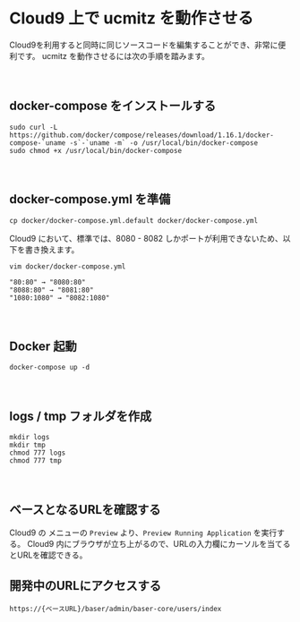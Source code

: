 # Cloud9 上で ucmitz を動作させる

Cloud9を利用すると同時に同じソースコードを編集することができ、非常に便利です。
ucmitz を動作させるには次の手順を踏みます。

　

## docker-compose をインストールする

```
sudo curl -L https://github.com/docker/compose/releases/download/1.16.1/docker-compose-`uname -s`-`uname -m` -o /usr/local/bin/docker-compose
sudo chmod +x /usr/local/bin/docker-compose
```

　

## docker-compose.yml を準備

```
cp docker/docker-compose.yml.default docker/docker-compose.yml
```
Cloud9 において、標準では、8080 - 8082 しかポートが利用できないため、以下を書き換えます。

```
vim docker/docker-compose.yml

"80:80" → "8080:80"
"8088:80" → "8081:80"
"1080:1080" → "8082:1080"
```

　

## Docker 起動

```
docker-compose up -d
```

　

## logs / tmp フォルダを作成

```
mkdir logs
mkdir tmp
chmod 777 logs
chmod 777 tmp
```

　

## ベースとなるURLを確認する
Cloud9 の メニューの `Preview` より、`Preview Running Application` を実行する。
Cloud9 内にブラウザが立ち上がるので、URLの入力欄にカーソルを当てるとURLを確認できる。

 
## 開発中のURLにアクセスする

```
https://{ベースURL}/baser/admin/baser-core/users/index
```

　
